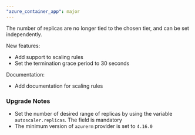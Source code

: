 ```yaml
---
"azure_container_app": major
---
```


The number of replicas are no longer tied to the chosen tier, and can be set independently.

New features:

- Add support to scaling rules
- Set the termination grace period to 30 seconds

Documentation:

- Add documentation for scaling rules

### Upgrade Notes

- Set the number of desired range of replicas by using the variable `autoscaler.replicas`. The field is mandatory
- The minimum version of `azurerm` provider is set to `4.16.0`

